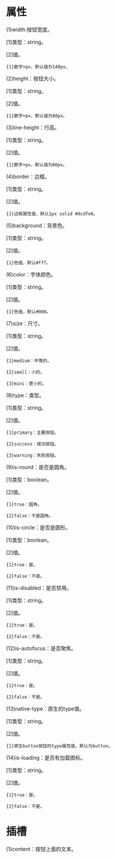 
# 属性

(1)width:按钮宽度。

  [1]类型：string。

  [2]值。
  
    {1}数字+px，默认值为140px。

(2)height：按钮大小。

  [1]类型：string。

  [2]值。

    {1}数字+px，默认值为60px。

(3)line-height：行高。

  [1]类型：string。

  [2]值。

    {1}数字+px，默认值为60px。

(4)border：边框。

  [1]类型：string。

  [2]值。

    {1}边框属性值，默认1px solid #dcdfe6。

(5)background：背景色。

  [1]类型：string。

  [2]值。

    {1}色值，默认#fff。

(6)color：字体颜色。

  [1]类型：string。

  [2]值。

    {1}色值，默认#000。

(7)size：尺寸。

  [1]类型：string。

  [2]值。

    {1}medium：中等的。

    {2}small：小的。

    {3}mini：更小的。

(8)type：类型。

  [1]类型：string。

  [2]值。

    {1}primary：主要按钮。

    {2}success：成功按钮。

    {3}warning：失败按钮。

(9)is-round：是否是圆角。

  [1]类型：boolean。

  [2]值。

    {1}true：圆角。

    {2}false：不是圆角。

(10)is-circle：是否是圆形。

  [1]类型：boolean。

  [2]值。

    {1}true：是。

    {2}false：不是。

(11)is-disabled：是否禁用。

  [1]类型：string。

  [2]值。

    {1}true：是。

    {2}false：不是。

(12)is-autofocus：是否聚焦。

  [1]类型：string。

  [2]值。

    {1}true：是。

    {2}false：不是。

(13)native-type：原生的type值。

  [1]类型：string。

  [2]值。

    {1}原生button按钮的type属性值，默认为button。

(14)is-loading：是否有加载图标。

  [1]类型：string。

  [2]值。

    {1}true：是。

    {2}false：不是。

# 插槽

(1)content：按钮上面的文本。


